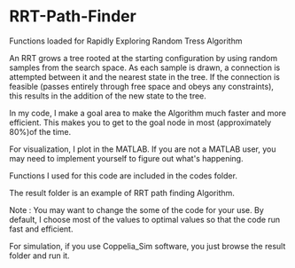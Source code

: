# RRT-Path-Finder

Functions loaded for Rapidly Exploring Random Tress Algorithm

An RRT grows a tree rooted at the starting configuration by using random samples from the search space. As each sample is drawn, a connection is attempted between it and the nearest state in the tree. If the connection is feasible (passes entirely through free space and obeys any constraints), this results in the addition of the new state to the tree.

In my code, I make a goal area to make the Algorithm much faster and more efficient. This makes you to get to the goal node in most (approximately 80%)of the time.

For visualization, I plot in the MATLAB. If you are not a MATLAB  user, you may need to implement yourself to figure out what's happening.

Functions I used for this code are included in the codes folder.

The result folder is an example of RRT path finding Algorithm.

Note : You may want to change the some of the code for your use. By default, I choose most of the values to optimal values so that the code run fast and efficient.

For simulation, if you use Coppelia_Sim software, you just browse the result folder and run it.

